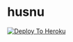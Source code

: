 #  husnu

[![Deploy To Heroku](https://www.herokucdn.com/deploy/button.svg)](https://heroku.com/deploy?template=https://github.com/sirincay2/qoruyucubot)
